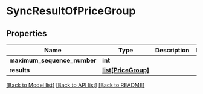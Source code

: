 # SyncResultOfPriceGroup

## Properties
Name | Type | Description | Notes
------------ | ------------- | ------------- | -------------
**maximum_sequence_number** | **int** |  | 
**results** | [**list[PriceGroup]**](PriceGroup.md) |  | 

[[Back to Model list]](../README.md#documentation-for-models) [[Back to API list]](../README.md#documentation-for-api-endpoints) [[Back to README]](../README.md)

